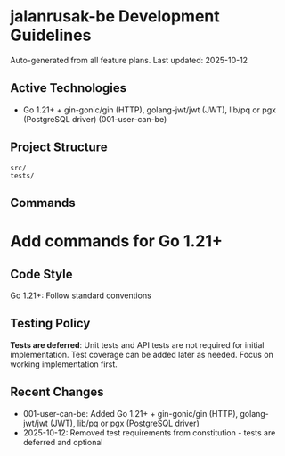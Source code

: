 # jalanrusak-be Development Guidelines

Auto-generated from all feature plans. Last updated: 2025-10-12

## Active Technologies

- Go 1.21+ + gin-gonic/gin (HTTP), golang-jwt/jwt (JWT), lib/pq or pgx (PostgreSQL driver) (001-user-can-be)

## Project Structure

```
src/
tests/
```

## Commands

# Add commands for Go 1.21+

## Code Style

Go 1.21+: Follow standard conventions

## Testing Policy

**Tests are deferred**: Unit tests and API tests are not required for initial implementation. Test coverage can be added later as needed. Focus on working implementation first.

## Recent Changes

- 001-user-can-be: Added Go 1.21+ + gin-gonic/gin (HTTP), golang-jwt/jwt (JWT), lib/pq or pgx (PostgreSQL driver)
- 2025-10-12: Removed test requirements from constitution - tests are deferred and optional

<!-- MANUAL ADDITIONS START -->
<!-- MANUAL ADDITIONS END -->
